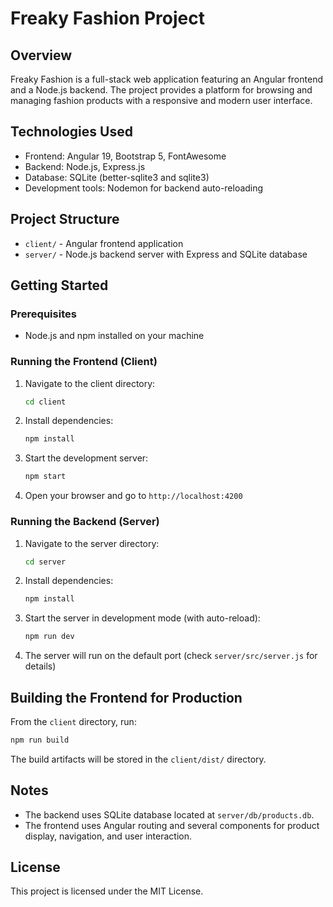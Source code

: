 # Freaky Fashion Project

## Overview
Freaky Fashion is a full-stack web application featuring an Angular frontend and a Node.js backend. The project provides a platform for browsing and managing fashion products with a responsive and modern user interface.

## Technologies Used
- Frontend: Angular 19, Bootstrap 5, FontAwesome
- Backend: Node.js, Express.js
- Database: SQLite (better-sqlite3 and sqlite3)
- Development tools: Nodemon for backend auto-reloading

## Project Structure
- `client/` - Angular frontend application
- `server/` - Node.js backend server with Express and SQLite database

## Getting Started

### Prerequisites
- Node.js and npm installed on your machine

### Running the Frontend (Client)
1. Navigate to the client directory:
   ```bash
   cd client
   ```
2. Install dependencies:
   ```bash
   npm install
   ```
3. Start the development server:
   ```bash
   npm start
   ```
4. Open your browser and go to `http://localhost:4200`

### Running the Backend (Server)
1. Navigate to the server directory:
   ```bash
   cd server
   ```
2. Install dependencies:
   ```bash
   npm install
   ```
3. Start the server in development mode (with auto-reload):
   ```bash
   npm run dev
   ```
4. The server will run on the default port (check `server/src/server.js` for details)

## Building the Frontend for Production
From the `client` directory, run:
```bash
npm run build
```
The build artifacts will be stored in the `client/dist/` directory.

## Notes
- The backend uses SQLite database located at `server/db/products.db`.
- The frontend uses Angular routing and several components for product display, navigation, and user interaction.

## License
This project is licensed under the MIT License.

